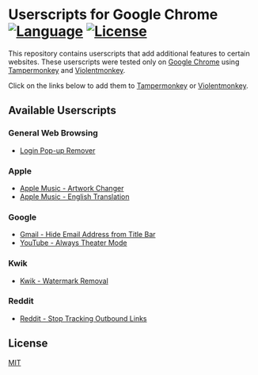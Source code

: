 # Userscripts for Google Chrome <br> [![Language](https://img.shields.io/badge/Language-JavaScript-f1e05a.svg)](https://developer.mozilla.org/en-US/docs/Web/JavaScript) [![License](https://img.shields.io/badge/License-MIT-blue.svg)](https://github.com/MrBukLau/userscripts-for-google-chrome/blob/master/LICENSE)

This repository contains userscripts that add additional features to certain websites. These userscripts were tested only on [Google Chrome](https://www.google.com/chrome/) using [Tampermonkey](https://chrome.google.com/webstore/detail/tampermonkey/dhdgffkkebhmkfjojejmpbldmpobfkfo) and [Violentmonkey](https://chrome.google.com/webstore/detail/violentmonkey/jinjaccalgkegednnccohejagnlnfdag).

Click on the links below to add them to [Tampermonkey](https://tampermonkey.net/) or [Violentmonkey](https://violentmonkey.github.io/).

## Available Userscripts
### General Web Browsing
* [Login Pop-up Remover](https://github.com/MrBukLau/userscripts-for-google-chrome/raw/master/javascripts/login_pop-up_remover.user.js)
### Apple
* [Apple Music - Artwork Changer](https://github.com/MrBukLau/userscripts-for-google-chrome/raw/master/javascripts/apple_music_artwork_changer.user.js)
* [Apple Music - English Translation](https://github.com/MrBukLau/userscripts-for-google-chrome/raw/master/javascripts/apple_music_english_translation.user.js)
### Google
* [Gmail - Hide Email Address from Title Bar](https://github.com/MrBukLau/userscripts-for-google-chrome/raw/master/javascripts/gmail_hide_email_address_from_title_bar.user.js)
* [YouTube - Always Theater Mode](https://github.com/MrBukLau/userscripts-for-google-chrome/raw/master/javascripts/youtube_always_theater_mode.user.js)
### Kwik
* [Kwik - Watermark Removal](https://github.com/MrBukLau/userscripts-for-google-chrome/raw/master/javascripts/kwik_watermark_removal.user.js)
### Reddit
* [Reddit - Stop Tracking Outbound Links](https://github.com/MrBukLau/userscripts-for-google-chrome/raw/master/javascripts/reddit_stop_tracking_outbound_links.user.js)

## License
[MIT](https://github.com/MrBukLau/userscripts-for-google-chrome/blob/master/LICENSE)
